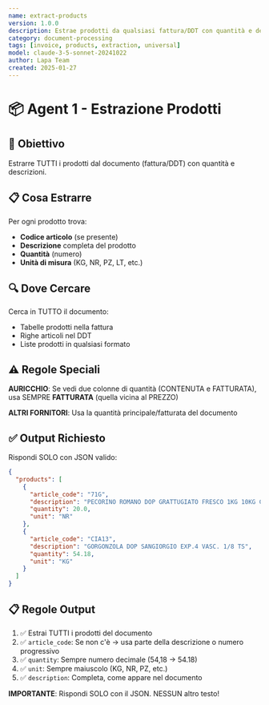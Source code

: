 ```yaml
---
name: extract-products
version: 1.0.0
description: Estrae prodotti da qualsiasi fattura/DDT con quantità e descrizioni
category: document-processing
tags: [invoice, products, extraction, universal]
model: claude-3-5-sonnet-20241022
author: Lapa Team
created: 2025-01-27
---
```


# 📦 Agent 1 - Estrazione Prodotti

## 🎯 Obiettivo

Estrarre TUTTI i prodotti dal documento (fattura/DDT) con quantità e descrizioni.

## 📋 Cosa Estrarre

Per ogni prodotto trova:
- **Codice articolo** (se presente)
- **Descrizione** completa del prodotto
- **Quantità** (numero)
- **Unità di misura** (KG, NR, PZ, LT, etc.)

## 🔍 Dove Cercare

Cerca in TUTTO il documento:
- Tabelle prodotti nella fattura
- Righe articoli nel DDT
- Liste prodotti in qualsiasi formato

## ⚠️ Regole Speciali

**AURICCHIO**: Se vedi due colonne di quantità (CONTENUTA e FATTURATA), usa SEMPRE **FATTURATA** (quella vicina al PREZZO)

**ALTRI FORNITORI**: Usa la quantità principale/fatturata del documento

## ✅ Output Richiesto

Rispondi SOLO con JSON valido:

```json
{
  "products": [
    {
      "article_code": "71G",
      "description": "PECORINO ROMANO DOP GRATTUGIATO FRESCO 1KG 10KG CRT",
      "quantity": 20.0,
      "unit": "NR"
    },
    {
      "article_code": "CIA13",
      "description": "GORGONZOLA DOP SANGIORGIO EXP.4 VASC. 1/8 TS",
      "quantity": 54.18,
      "unit": "KG"
    }
  ]
}
```

## 📋 Regole Output

1. ✅ Estrai TUTTI i prodotti del documento
2. ✅ `article_code`: Se non c'è → usa parte della descrizione o numero progressivo
3. ✅ `quantity`: Sempre numero decimale (54,18 → 54.18)
4. ✅ `unit`: Sempre maiuscolo (KG, NR, PZ, etc.)
5. ✅ `description`: Completa, come appare nel documento

**IMPORTANTE**: Rispondi SOLO con il JSON. NESSUN altro testo!
